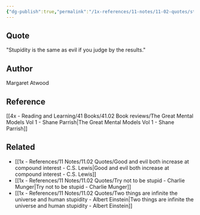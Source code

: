 ```yaml
---
{"dg-publish":true,"permalink":"/1x-references/11-notes/11-02-quotes/stupidity-is-the-same-as-evil-if-you-judge-by-the-results-margaret-atwood/","title":"Stupidity is the same as evil if you judge by the results - Margaret Atwood","created":"2024-12-12T13:38:26.871+03:00","updated":"2024-12-12T21:08:01.911+03:00"}
---
```



## Quote
"Stupidity is the same as evil if you judge by the results."

## Author
Margaret Atwood 

## Reference
[[4x - Reading and Learning/41 Books/41.02 Book reviews/The Great Mental Models Vol 1 - Shane Parrish\|The Great Mental Models Vol 1 - Shane Parrish]]

## Related
- [[1x - References/11 Notes/11.02 Quotes/Good and evil both increase at compound interest - C.S. Lewis\|Good and evil both increase at compound interest - C.S. Lewis]]
- [[1x - References/11 Notes/11.02 Quotes/Try not to be stupid - Charlie Munger\|Try not to be stupid - Charlie Munger]]
- [[1x - References/11 Notes/11.02 Quotes/Two things are infinite the universe and human stupidity - Albert Einstein\|Two things are infinite the universe and human stupidity - Albert Einstein]]